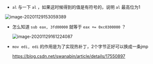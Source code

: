 +  `al` 与一下 `al` ，如果这时候得到的值是有符号的，说明 `al` 最高位为1

  ![image-20201129153059389](https://cdn.jsdelivr.net/gh/smallzhong/picgo-pic-bed/image-20201129153059389.png)

+ 怎么知道 `sub eax, 3fd00000` 就等于 `eax += 0xc0300000` ？

  ![image-20201129161224087](https://cdn.jsdelivr.net/gh/smallzhong/picgo-pic-bed/image-20201129161224087.png)



+ `mov edi, edi` 的作用是为了实现热补丁，2个字节正好可以换成一条jmp

  https://blog.csdn.net/swanabin/article/details/17550897